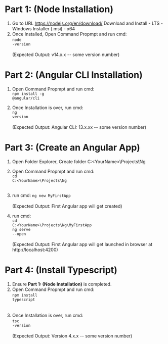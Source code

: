# Part 1: (Node Installation)
1. Go to URL https://nodejs.org/en/download/
   Download and Install - LTS - Windows Installer (.msi) - x64
2. Once Installed, Open Command Propmpt and run cmd:<br>
   <code>node -version</code><br>
   <br>
   (Expected Output: v14.x.x  -- some version number)

# Part 2: (Angular CLI Installation)
1. Open Command Propmpt and run cmd: <br>
   <code>npm install -g @angular/cli</code>

2. Once Installation is over, run cmd:<br>
   <code>ng version</code><br>
   <br>
  (Expected Output: Angular CLI: 13.x.xx  -- some version number) 

# Part 3: (Create an Angular App)
1. Open Folder Explorer, Create folder C:\<YourName>\Projects\Ng
2. Open Command Propmpt and run cmd:<br>
   <code>cd C:\<YourName>\Projects\Ng</code><br>
   <br>
3. run cmd:
   <code>ng new MyFirstApp<br></code>
   <br>
   (Expected Output: First Angular app will get created)

4. run cmd:<br>
   <code>cd C:\<YourName>\Projects\Ng\MyFirstApp</code><br>
   <code>ng serve --open</code><br>
   <br>
   (Expected Output: First Angular app will get launched in browser at http://localhost:4200)
      
# Part 4: (Install Typescript)
      
1. Ensure <b>Part 1: (Node Installation)</b> is completed.
2. Open Command Propmpt and run cmd:<br>
   <code>npm install typescript</code><br>
   <br>
   <br>
3. Once Installation is over, run cmd:<br>
   <code>tsc -version</code><br>
   <br>
  (Expected Output: Version 4.x.x  -- some version number)
